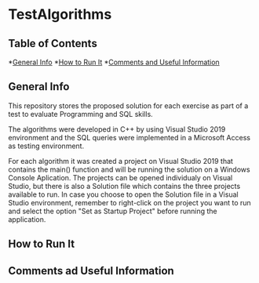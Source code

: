 # TestAlgorithms

## Table of Contents
*[General Info](#general-info)
*[How to Run It](#how-to-run-it)
*[Comments and Useful Information](#comments-and-useful-information)

## General Info

This repository stores the proposed solution for each exercise as part of a test to evaluate Programming and SQL skills.

The algorithms were developed in C++ by using Visual Studio 2019 environment and the SQL queries were implemented in a Microsoft Access as testing environment.

For each algorithm it was created a project on Visual Studio 2019 that contains the main() function and will be running the solution on a Windows Console Aplication. The projects can be opened individualy on Visual Studio, but there is also a Solution file which contains the three projects available to run. In case you choose to open the Solution file in a Visual Studio environment, remember to right-click on the project you want to run and select the option "Set as Startup Project" before running the application.

## How to Run It



## Comments ad Useful Information
